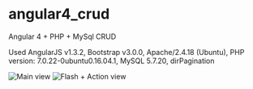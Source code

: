 # angular4_crud
Angular 4  + PHP + MySql CRUD

Used AngularJS v1.3.2, Bootstrap v3.0.0, Apache/2.4.18 (Ubuntu), PHP version: 7.0.22-0ubuntu0.16.04.1, MySQL 5.7.20, dirPagination

![Main view](https://github.com/ndhalvad/angular4_crud/blob/master/snap/main.png "Initial loading time view")
![Flash + Action view](https://github.com/ndhalvad/angular4_crud/blob/master/snap/with%20flash%20.png "After delete avatar view")
